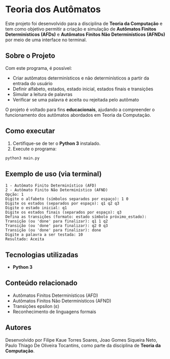 # Teoria dos Autômatos 

Este projeto foi desenvolvido para a disciplina de **Teoria da Computação** e tem como objetivo permitir a criação e simulação de **Autômatos Finitos Determinísticos (AFDs)** e **Autômatos Finitos Não Determinísticos (AFNDs)** por meio de uma interface no terminal.

## Sobre o Projeto

Com este programa, é possível:

- Criar autômatos determinísticos e não determinísticos a partir da entrada do usuário
- Definir alfabeto, estados, estado inicial, estados finais e transições
- Simular a leitura de palavras
- Verificar se uma palavra é aceita ou rejeitada pelo autômato

O projeto é voltado para fins **educacionais**, ajudando a compreender o funcionamento dos autômatos abordados em Teoria da Computação.

## Como executar

1. Certifique-se de ter o **Python 3** instalado.
2. Execute o programa:

```bash
python3 main.py
```

## Exemplo de uso (via terminal)

```text
1 - Autômato Finito Determinístico (AFD)
2 - Autômato Finito Não Determinístico (AFND)
Opção: 1
Digite o alfabeto (símbolos separados por espaço): 1 0
Digite os estados (separados por espaço): q1 q2 q3
Digite o estado inicial: q1
Digite os estados finais (separados por espaço): q3
Defina as transições (formato: estado símbolo próximo_estado):
Transição (ou 'done' para finalizar): q1 1 q2
Transição (ou 'done' para finalizar): q2 0 q3
Transição (ou 'done' para finalizar): done
Digite a palavra a ser testada: 10
Resultado: Aceita 
```

## Tecnologias utilizadas

- **Python 3**

## Conteúdo relacionado

- Autômatos Finitos Determinísticos (AFD)
- Autômatos Finitos Não Determinísticos (AFND)
- Transições epsilon (ε)
- Reconhecimento de linguagens formais

## Autores
Desenvolvido por 
Filipe Kaue Torres Soares, 
Joao Gomes Siqueira Neto, 
Paulo Thiago De Oliveira Tocantins, 
como parte da disciplina de **Teoria da Computação**.
